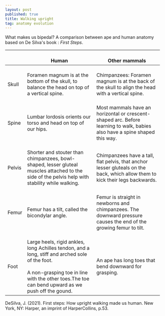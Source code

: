 ```yaml
---
layout: post
published: true
title: Walking upright
tag: anatomy evolution
---
```


What makes us bipedal? A comparison between ape and human anatomy based on De Silva's book : <i>First Steps</i>.

<table class="table-latitude">
<thead>
  <tr>
    <th></th>
    <th>   <br>Human   </th>
    <th>   <br>Other   mammals  </th>
  </tr>
</thead>
<tbody>
  <tr>
    <td>   <br>Skull   </td>
    <td>   <br>Foramen   magnum is at the bottom of the skull, to balance the head on top of a   vertical spine.   </td>
    <td>   <br>Chimpanzees:   Foramen magnum is at the back of the skull to align the head with a vertical   spine.   </td>
  </tr>
  <tr>
    <td class="tg-0pky">   <br>Spine   </td>
    <td class="tg-0pky">   <br>Lumbar   lordosis orients our torso and head on top of our hips.   </td>
    <td class="tg-0pky">   <br>Most   mammals have an horizontal or crescent-shaped arc. Before learning to walk,   babies also have a spine shaped this way.   </td>
  </tr>
  <tr>
    <td>   <br>Pelvis   </td>
    <td>   <br>Shorter   and stouter than chimpanzees, bowl-shaped, lesser gluteal muscles attached to   the side of the pelvis help with stability while walking.   </td>
    <td>   <br>Chimpanzees   have a tall, flat pelvis, that anchor lesser gluteals on the back, which   allow them to kick their legs backwards.   </td>
  </tr>
  <tr>
    <td>   <br>Femur   </td>
    <td>   <br>Femur has   a tilt, called the bicondylar angle.   </td>
    <td>   <br>Femur is   straight in newborns and chimpanzees. The downward pressure causes the end of   the growing femur to tilt.   </td>
  </tr>
  <tr>
    <td>   <br>Foot   </td>
    <td>   <br>Large   heels, rigid ankles, long Achilles tendon, and a long, stiff and arched sole   of the foot.<br>   <br>A non-grasping   toe in line with the other toes.The toe can bend upward as we push off the gound.   </td>
    <td>   <br>An ape has   long toes that bend downward for grasping.   </td>
  </tr>
</tbody>
</table>


DeSilva, J. (2021). First steps: How upright walking made us human. New York, NY: Harper, an imprint of HarperCollins, p.53.

